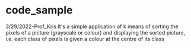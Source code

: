 # code_sample
3/29/2022-Prof_Kris
It's a simple application of k means of sorting the pixels of a picture (grayscale or colour) and displaying the sorted picture, i.e. each class of pixels is given a colour at the centre of its class
